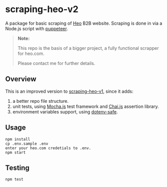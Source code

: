 # scraping-heo-v2

A package for basic scraping of [Heo](https://www.heo.com) B2B website.
Scraping is done in via a Node.js script with [puppeteer](https://www.npmjs.com/package/puppeteer).

> **Note:**
>
> This repo is the basis of a bigger project, a fully functional scrapper for heo.com.
>
> Please contact me for further details.

## Overview

This is an improved version to [scraping-heo-v1](https://github.com/jongler-dev/exercises/tree/master/scraping-heo-v1), since it adds:

1. a better repo file structure.
2. unit tests, using [Mocha.js](https://www.npmjs.com/package/mocha) test framework and [Chai.js](https://www.npmjs.com/package/chai) assertion library.
3. environment variables support, using [dotenv-safe](https://www.npmjs.com/package/dotenv-safe).

## Usage

```
npm install
cp .env.sample .env
enter your heo.com credetials to .env.
npm start
```

## Testing

```
npm test
```
